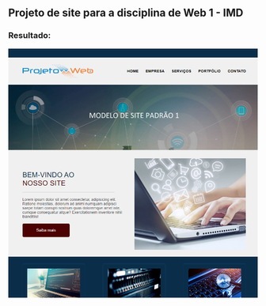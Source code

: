 ## Projeto de site para a disciplina de Web 1 - IMD

### Resultado:

![Resultado final](res/image.png)
